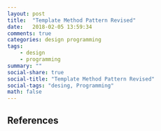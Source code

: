 ```yaml
---
layout: post
title:  "Template Method Pattern Revised"
date:   2018-02-05 13:59:34
comments: true
categories: design programming
tags:
    - design
    - programming
summary: ""
social-share: true
social-title: "Template Method Pattern Revised"
social-tags: "desing, Programming"
math: false
---
```




## References